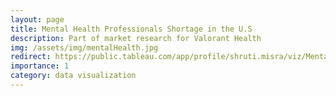```yaml
---
layout: page
title: Mental Health Professionals Shortage in the U.S
description: Part of market research for Valorant Health
img: /assets/img/mentalHealth.jpg
redirect: https://public.tableau.com/app/profile/shruti.misra/viz/MentalHealthProfessionalsShortageintheU_S/Dashboard1
importance: 1
category: data visualization
---
```

